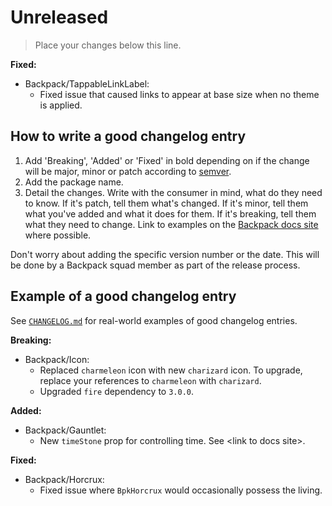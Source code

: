 # Unreleased
> Place your changes below this line.

**Fixed:**

- Backpack/TappableLinkLabel:
  - Fixed issue that caused links to appear at base size when no theme is applied.

## How to write a good changelog entry

1. Add 'Breaking', 'Added' or 'Fixed' in bold depending on if the change will be major, minor or patch according to [semver](semver.org).
2. Add the package name.
3. Detail the changes. Write with the consumer in mind, what do they need to know. If it's patch, tell them what's changed. If it's minor, tell them what you've added and what it does for them. If it's breaking, tell them what they need to change. Link to examples on the [Backpack docs site](backpack.github.io) where possible.

Don't worry about adding the specific version number or the date. This will be done by a Backpack squad member as part of the release process.

## Example of a good changelog entry

See [`CHANGELOG.md`](CHANGELOG.md) for real-world examples of good changelog entries.

**Breaking:**

- Backpack/Icon:
  - Replaced `charmeleon` icon with new `charizard` icon. To upgrade, replace your references to `charmeleon` with `charizard`.
  - Upgraded `fire` dependency to `3.0.0`.

**Added:**

- Backpack/Gauntlet:
  - New `timeStone` prop for controlling time. See &lt;link to docs site&gt;.

**Fixed:**

- Backpack/Horcrux:
  - Fixed issue where `BpkHorcrux` would occasionally possess the living.

